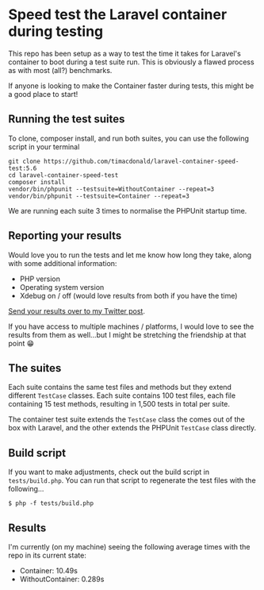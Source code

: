 # Speed test the Laravel container during testing

This repo has been setup as a way to test the time it takes for Laravel's container to boot during a test suite run. This is obviously a flawed process as with most (all?) benchmarks.

If anyone is looking to make the Container faster during tests, this might be a good place to start!

## Running the test suites

To clone, composer install, and run both suites, you can use the following script in your terminal

```
git clone https://github.com/timacdonald/laravel-container-speed-test:5.6
cd laravel-container-speed-test
composer install
vendor/bin/phpunit --testsuite=WithoutContainer --repeat=3
vendor/bin/phpunit --testsuite=Container --repeat=3
```

We are running each suite 3 times to normalise the PHPUnit startup time.

## Reporting your results

Would love you to run the tests and let me know how long they take, along with some additional information:

- PHP version
- Operating system version
- Xdebug on / off (would love results from both if you have the time)

[Send your results over to my Twitter post](https://twitter.com/timacdonald87/status/1144067916146462720).

If you have access to multiple machines / platforms, I would love to see the results from them as well...but I might be stretching the friendship at that point 😁

## The suites

Each suite contains the same test files and methods but they extend different `TestCase` classes. Each suite contains 100 test files, each file containing 15 test methods, resulting in 1,500 tests in total per suite.

The container test suite extends the `TestCase` class the comes out of the box with Laravel, and the other extends the PHPUnit `TestCase` class directly.

## Build script

If you want to make adjustments, check out the build script in `tests/build.php`. You can run that script to regenerate the test files with the following...

```
$ php -f tests/build.php
```

## Results

I'm currently (on my machine) seeing the following average times with the repo in its current state:

- Container: 10.49s
- WithoutContainer: 0.289s
